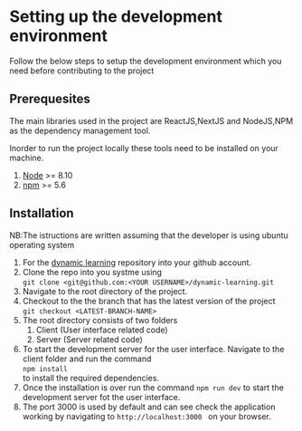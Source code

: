 # Setting up the development environment

Follow the below steps to setup the development environment which you need before  contributing to the project

## Prerequesites

The main libraries used in the project are ReactJS,NextJS and NodeJS,NPM as the dependency management tool.

Inorder to run the project locally these tools need to be installed on your machine.

1. [Node](https://nodejs.org/en/) >= 8.10 
2. [npm](https://docs.npmjs.com/downloading-and-installing-node-js-and-npm)  >= 5.6 

## Installation

NB:The istructions are written assuming that the developer is using ubuntu operating system

1. For the [dynamic learning](https://github.com/dynamic-learning/dynamic-learning) repository into your github account.
2. Clone the repo into you systme using   
 ```git clone <git@github.com:<YOUR USERNAME>/dynamic-learning.git ```
3. Navigate to the root directory of the project.
4. Checkout to the the branch that has the latest version of the project  
  ```git checkout <LATEST-BRANCH-NAME>```
5. The root directory consists of two folders 
    1. Client (User interface related  code)
    2. Server (Server related code)
6. To start the development server for the user interface. Navigate to the client folder and run the command   
   ```npm install```  
to install the required dependencies.
7. Once the installation is over run the command ```npm run dev``` to start the development server fot the user interface.
8. The port 3000 is used by default and can see check the application working by navigating to ```http://localhost:3000 ``` on your browser.
   




